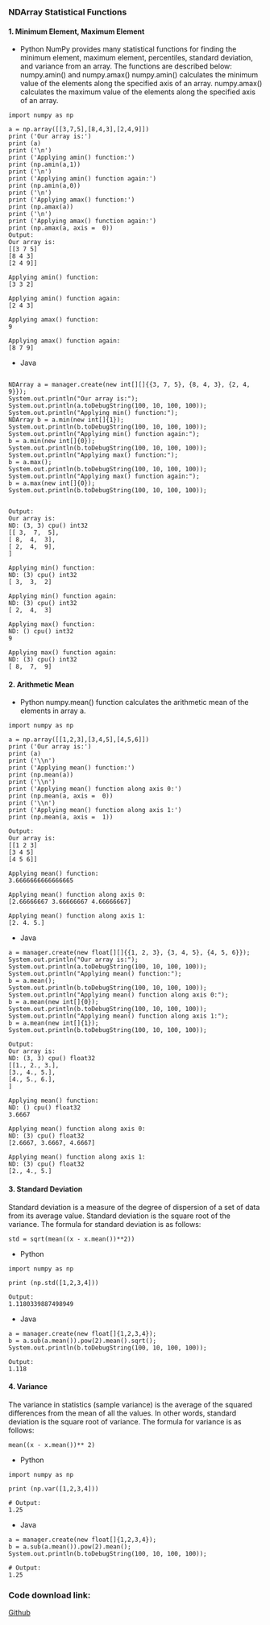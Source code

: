 
### NDArray Statistical Functions

#### 1. Minimum Element, Maximum Element
- Python
  NumPy provides many statistical functions for finding the minimum element, maximum element, percentiles, standard deviation, and variance from an array. The functions are described below:
  numpy.amin() and numpy.amax()
  numpy.amin() calculates the minimum value of the elements along the specified axis of an array.
  numpy.amax() calculates the maximum value of the elements along the specified axis of an array.

```text
import numpy as np

a = np.array([[3,7,5],[8,4,3],[2,4,9]])
print ('Our array is:')
print (a)
print ('\n')
print ('Applying amin() function:')
print (np.amin(a,1))
print ('\n')
print ('Applying amin() function again:')
print (np.amin(a,0))
print ('\n')
print ('Applying amax() function:')
print (np.amax(a))
print ('\n')
print ('Applying amax() function again:')
print (np.amax(a, axis =  0))
Output:
Our array is:
[[3 7 5]
[8 4 3]
[2 4 9]]

Applying amin() function:
[3 3 2]

Applying amin() function again:
[2 4 3]

Applying amax() function:
9

Applying amax() function again:
[8 7 9]
```

- Java
```text

NDArray a = manager.create(new int[][]{{3, 7, 5}, {8, 4, 3}, {2, 4, 9}});
System.out.println("Our array is:");
System.out.println(a.toDebugString(100, 10, 100, 100));
System.out.println("Applying min() function:");
NDArray b = a.min(new int[]{1});
System.out.println(b.toDebugString(100, 10, 100, 100));
System.out.println("Applying min() function again:");
b = a.min(new int[]{0});
System.out.println(b.toDebugString(100, 10, 100, 100));
System.out.println("Applying max() function:");
b = a.max();
System.out.println(b.toDebugString(100, 10, 100, 100));
System.out.println("Applying max() function again:");
b = a.max(new int[]{0});
System.out.println(b.toDebugString(100, 10, 100, 100));


Output:
Our array is:
ND: (3, 3) cpu() int32
[[ 3,  7,  5],
[ 8,  4,  3],
[ 2,  4,  9],
]

Applying min() function:
ND: (3) cpu() int32
[ 3,  3,  2]

Applying min() function again:
ND: (3) cpu() int32
[ 2,  4,  3]

Applying max() function:
ND: () cpu() int32
9

Applying max() function again:
ND: (3) cpu() int32
[ 8,  7,  9]
```

#### 2. Arithmetic Mean
- Python
  numpy.mean() function calculates the arithmetic mean of the elements in array a.

```text
import numpy as np

a = np.array([[1,2,3],[3,4,5],[4,5,6]])
print ('Our array is:')
print (a)
print ('\\n')
print ('Applying mean() function:')
print (np.mean(a))
print ('\\n')
print ('Applying mean() function along axis 0:')
print (np.mean(a, axis =  0))
print ('\\n')
print ('Applying mean() function along axis 1:')
print (np.mean(a, axis =  1))

Output:
Our array is:
[[1 2 3]
[3 4 5]
[4 5 6]]

Applying mean() function:
3.6666666666666665

Applying mean() function along axis 0:
[2.66666667 3.66666667 4.66666667]

Applying mean() function along axis 1:
[2. 4. 5.]
```

- Java
```text
a = manager.create(new float[][]{{1, 2, 3}, {3, 4, 5}, {4, 5, 6}});
System.out.println("Our array is:");
System.out.println(a.toDebugString(100, 10, 100, 100));
System.out.println("Applying mean() function:");
b = a.mean();
System.out.println(b.toDebugString(100, 10, 100, 100));
System.out.println("Applying mean() function along axis 0:");
b = a.mean(new int[]{0});
System.out.println(b.toDebugString(100, 10, 100, 100));
System.out.println("Applying mean() function along axis 1:");
b = a.mean(new int[]{1});
System.out.println(b.toDebugString(100, 10, 100, 100));

Output:
Our array is:
ND: (3, 3) cpu() float32
[[1., 2., 3.],
[3., 4., 5.],
[4., 5., 6.],
]

Applying mean() function:
ND: () cpu() float32
3.6667

Applying mean() function along axis 0:
ND: (3) cpu() float32
[2.6667, 3.6667, 4.6667]

Applying mean() function along axis 1:
ND: (3) cpu() float32
[2., 4., 5.]
```

#### 3. Standard Deviation
Standard deviation is a measure of the degree of dispersion of a set of data from its average value.
Standard deviation is the square root of the variance.
The formula for standard deviation is as follows:

```text
std = sqrt(mean((x - x.mean())**2))
```
- Python
```text
import numpy as np 
 
print (np.std([1,2,3,4]))

Output:
1.1180339887498949

```

- Java
```text
a = manager.create(new float[]{1,2,3,4});
b = a.sub(a.mean()).pow(2).mean().sqrt();
System.out.println(b.toDebugString(100, 10, 100, 100));

Output:
1.118
```

#### 4. Variance
The variance in statistics (sample variance) is the average of the squared differences from the mean of all the values.
In other words, standard deviation is the square root of variance.
The formula for variance is as follows:

```text
mean((x - x.mean())** 2)
```
- Python
```text
import numpy as np
 
print (np.var([1,2,3,4]))

# Output:
1.25
```

- Java
```text
a = manager.create(new float[]{1,2,3,4});
b = a.sub(a.mean()).pow(2).mean();
System.out.println(b.toDebugString(100, 10, 100, 100));
        
# Output:
1.25
```

### Code download link:  
[Github](https://github.com/mymagicpower/AIAS/blob/main/0_tutorials/ndarray_lessons/src/main/java/me/aias/example/No7StatisticExample.java)    

